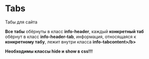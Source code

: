 # Tabs
Табы для сайта

<p><b>Все табы</b> обёрнуты в класс <b>info-header</b>, каждый <b>конкретный таб</b> обёрнут в класс <b>info-header-tab</b>, информация, относящаяся к <b>конкретному табу</b>, лежит внутри класса <b>info-tabcontent>/b></p>

<span>Необходимы классы hide и show в css!!!</span>
